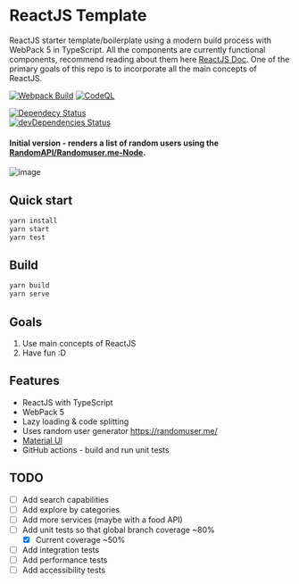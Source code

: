 # ReactJS Template

ReactJS starter template/boilerplate using a modern build process with WebPack 5 in TypeScript. All the components are currently functional components, recommend reading about them here [ReactJS Doc](https://reactjs.org/docs/components-and-props.html#function-and-class-components). One of the primary goals of this repo is to incorporate all the main concepts of ReactJS.

[![Webpack Build](https://github.com/NazimHAli/reactjs-template/actions/workflows/nodejs.yml/badge.svg?branch=master)](https://github.com/NazimHAli/reactjs-template/actions/workflows/nodejs.yml)
[![CodeQL](https://github.com/NazimHAli/reactjs-template/actions/workflows/codeql-analysis.yml/badge.svg?branch=master&event=push)](https://github.com/NazimHAli/reactjs-template/actions/workflows/codeql-analysis.yml)

[![Dependecy Status](https://david-dm.org/NazimHAli/reactjs-template.svg)](https://david-dm.org/NazimHAli/reactjs-template)  
[![devDependencies Status](https://david-dm.org/NazimHAli/reactjs-template/dev-status.svg)](https://david-dm.org/NazimHAli/reactjs-template?type=dev)

#### Initial version - renders a list of random users using the [RandomAPI/Randomuser.me-Node](https://github.com/RandomAPI/Randomuser.me-Node).

![image](https://user-images.githubusercontent.com/26750288/134839866-e10ca422-545c-4492-91db-a98159a2fd0c.png)


## Quick start

```bash
yarn install
yarn start
yarn test
```

## Build

```bash
yarn build
yarn serve
```

## Goals

1. Use main concepts of ReactJS
2. Have fun :D

## Features

-   ReactJS with TypeScript
-   WebPack 5
-   Lazy loading & code splitting
-   Uses random user generator https://randomuser.me/
-   [Material UI](https://github.com/mui-org/material-ui)
-   GitHub actions - build and run unit tests

## TODO

-   [ ] Add search capabilities
-   [ ] Add explore by categories
-   [ ] Add more services (maybe with a food API)
-   [ ] Add unit tests so that global branch coverage ~80%
    - [x]  Current coverage ~50%
-   [ ] Add integration tests
-   [ ] Add performance tests
-   [ ] Add accessibility tests

